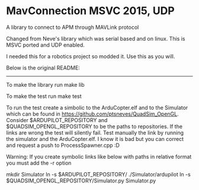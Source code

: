 MavConnection MSVC 2015, UDP
=============

A library to connect to APM through MAVLink protocol

Changed from Neve's library which was serial based and on linux.  This is MSVC ported and UDP enabled.

I needed this for a robotics project so modded it.  Use this as you will. 

Below is the original README:

-----------------------------

To make the library run
make lib

To make the test run
make test

To run the test create a simbolic to the ArduCopter.elf and to the Simulator which can be found in
https://github.com/ptsneves/QuadSim_OpenGL. Consider $ARDUPILOT_REPOSITORY and $QUADSIM_OPENGL_REPOSITORY to be the
paths to repositories.
If the links are wrong the test will silently fail. Test manually the link by running the simulator and the 
ArduCopter.elf. I know it is bad but you can correct and request a push to ProcessSpawner.cpp :D

Warning: If you create symbolic links like below with paths in relative format you must add the -r option

mkdir Simulator
ln -s $ARDUPILOT_REPOSITORY/ ./Simulator/ardupilot
ln -s $QUADSIM_OPENGL_REPOSITORY/Simulator.py Simulator.py
